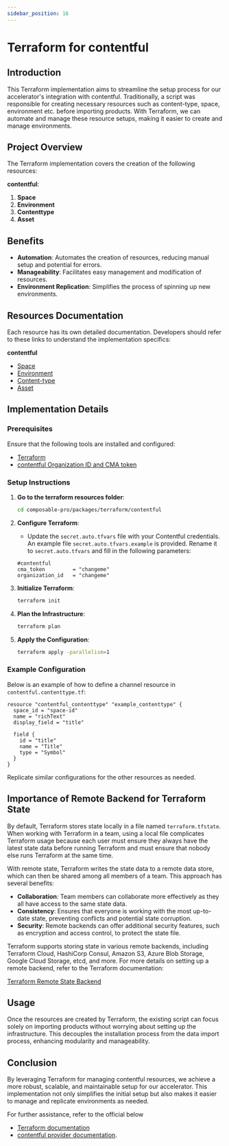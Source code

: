 ```yaml
---
sidebar_position: 16
---
```


# Terraform for contentful

## Introduction

This Terraform implementation aims to streamline the setup process for our accelerator's integration with contentful. Traditionally, a script was responsible for creating necessary resources such as content-type, space, environment etc. before importing products. With Terraform, we can automate and manage these resource setups, making it easier to create and manage environments.

## Project Overview

The Terraform implementation covers the creation of the following resources:

**contentful**:
1. **Space**
2. **Environment**
3. **Contenttype**
4. **Asset**

## Benefits

- **Automation**: Automates the creation of resources, reducing manual setup and potential for errors.
- **Manageability**: Facilitates easy management and modification of resources.
- **Environment Replication**: Simplifies the process of spinning up new environments.

## Resources Documentation

Each resource has its own detailed documentation. Developers should refer to these links to understand the implementation specifics:

**contentful**
- [Space](https://registry.terraform.io/providers/labd/contentful/latest/docs/resources/space)
- [Environment](https://registry.terraform.io/providers/labd/contentful/latest/docs/resources/environment)
- [Content-type](https://registry.terraform.io/providers/labd/contentful/latest/docs/resources/contenttype)
- [Asset](https://registry.terraform.io/providers/labd/contentful/latest/docs/resources/asset)

## Implementation Details

### Prerequisites

Ensure that the following tools are installed and configured:

- [Terraform](https://www.terraform.io/downloads)
- [contentful Organization ID and CMA token](https://www.contentful.com/developers/docs/)

### Setup Instructions

1. **Go to the terraform resources folder**:
    ```bash
    cd composable-pro/packages/terraform/contentful
    ```

2. **Configure Terraform**:
    - Update the `secret.auto.tfvars` file with your Contentful credentials. An example file `secret.auto.tfvars.example` is provided. Rename it to `secret.auto.tfvars` and fill in the following parameters:
    ```hcl
    #contentful
    cma_token         = "changeme"
    organization_id   = "changeme"
    ```

3. **Initialize Terraform**:
    ```bash
    terraform init
    ```

4. **Plan the Infrastructure**:
    ```bash
    terraform plan
    ```

5. **Apply the Configuration**:
    ```bash
    terraform apply -parallelism=1
    ```

### Example Configuration

Below is an example of how to define a channel resource in `contentful.contenttype.tf`:

```hcl
resource "contentful_contenttype" "example_contenttype" {
  space_id = "space-id"
  name = "richText"
  display_field = "title"

  field {
    id = "title"
    name = "Title"
    type = "Symbol"
  }
}
```

Replicate similar configurations for the other resources as needed.

## Importance of Remote Backend for Terraform State

By default, Terraform stores state locally in a file named `terraform.tfstate`. When working with Terraform in a team, using a local file complicates Terraform usage because each user must ensure they always have the latest state data before running Terraform and must ensure that nobody else runs Terraform at the same time.

With remote state, Terraform writes the state data to a remote data store, which can then be shared among all members of a team. This approach has several benefits:

- **Collaboration**: Team members can collaborate more effectively as they all have access to the same state data.
- **Consistency**: Ensures that everyone is working with the most up-to-date state, preventing conflicts and potential state corruption.
- **Security**: Remote backends can offer additional security features, such as encryption and access control, to protect the state file.

Terraform supports storing state in various remote backends, including Terraform Cloud, HashiCorp Consul, Amazon S3, Azure Blob Storage, Google Cloud Storage, etcd, and more. For more details on setting up a remote backend, refer to the Terraform documentation:

[Terraform Remote State Backend](https://registry.terraform.io/providers/FlexibleEngineCloud/flexibleengine/latest/docs/guides/remote-state-backend)

## Usage

Once the resources are created by Terraform, the existing script can focus solely on importing products without worrying about setting up the infrastructure. This decouples the installation process from the data import process, enhancing modularity and manageability.

## Conclusion

By leveraging Terraform for managing contentful resources, we achieve a more robust, scalable, and maintainable setup for our accelerator. This implementation not only simplifies the initial setup but also makes it easier to manage and replicate environments as needed.

For further assistance, refer to the official below
- [Terraform documentation](https://www.terraform.io/docs)
- [contentful provider documentation](https://registry.terraform.io/providers/labd/contentful/latest).